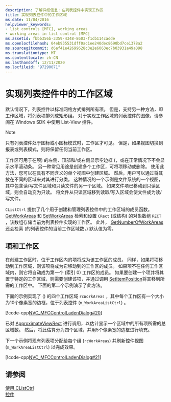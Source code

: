 ```yaml
---
description: 了解详细信息：在列表控件中实现工作区
title: 实现列表控件中的工作区域
ms.date: 11/04/2016
helpviewer_keywords:
- list controls [MFC], working areas
- working areas in list control [MFC]
ms.assetid: fbbb356b-3359-4348-8603-f1cb114cadde
ms.openlocfilehash: 04eb935531dff0ac1ee240dec8690bd7ce1378a2
ms.sourcegitcommit: d6af41e42699628c3e2e6063ec7b03931a49a098
ms.translationtype: MT
ms.contentlocale: zh-CN
ms.lasthandoff: 12/11/2020
ms.locfileid: "97290071"
---
```

# <a name="implementing-working-areas-in-list-controls"></a>实现列表控件中的工作区域

默认情况下，列表控件以标准网格方式排列所有项。 但是，支持另一种方法，即工作区域，将列表项排列成矩形组。 对于实现工作区域的列表控件的图像，请参阅在 Windows SDK 中使用 List-View 控件。

> [!NOTE]
> 只有列表控件处于图标或小图标模式时，工作区才可见。 但是，如果视图切换到报表或列表模式，则将保留任何当前工作区。

工作区可用于在项) 的左侧、顶部和/或右侧显示空边框 (，或在正常情况下不会显示水平滚动条。 另一种常见用途是创建多个工作区，可将项移动或删除。 使用此方法，您可以在具有不同含义的单个视图中创建区域。 然后，用户可以通过将其放在不同的区域来对其进行分类。 这种情况的一个示例是文件系统的一个视图，其中包含读/写文件区域和只读文件的另一个区域。 如果文件项已移动到只读区域，则会自动变为只读。 将文件从只读区域移到读取/写入区域会使文件成为读/写文件。

`CListCtrl` 提供了几个用于创建和管理列表控件中的工作区域的成员函数。 [GetWorkAreas](reference/clistctrl-class.md#getworkareas) 和 [SetWorkAreas](reference/clistctrl-class.md#setworkareas) 检索和设置 `CRect` (或结构) 的对象数组 `RECT` ，该数组存储当前为列表控件实现的工作区。 此外， [GetNumberOfWorkAreas](reference/clistctrl-class.md#getnumberofworkareas) 还会检索 (的列表控件的当前工作区域数，) 默认值为零。

## <a name="items-and-working-areas"></a>项和工作区

在创建工作区时，位于工作区内的项将成为该工作区的成员。 同样，如果将项移动到工作区域，则该项将成为它移动到的工作区的成员。 如果项不在任何工作区域内，则它将自动成为第一个 (索引 0) 工作区的成员。 如果要创建一个项并将其置于特定的工作区域，则需要创建该项，并通过调用 [SetItemPosition](reference/clistctrl-class.md#setitemposition)将其移到所需的工作区中。 下面的第二个示例演示了此方法。

下面的示例实现了 () 的四个工作区域 `rcWorkAreas` ，其中每个工作区有一个大小为10个像素宽的边框，位于列表控件 (`m_WorkAreaListCtrl`) 。

[!code-cpp[NVC_MFCControlLadenDialog#20](codesnippet/cpp/implementing-working-areas-in-list-controls_1.cpp)]

已对 [ApproximateViewRect](reference/clistctrl-class.md#approximateviewrect) 进行调用，以估计显示一个区域中的所有项所需的总区域数。 然后，将此估算分为四个区域，并用5个像素宽的边框进行填充。

下一个示例将现有列表项分配给每个组 (`rcWorkAreas`) 并刷新控件视图 (`m_WorkAreaListCtrl`) 以完成效果。

[!code-cpp[NVC_MFCControlLadenDialog#21](codesnippet/cpp/implementing-working-areas-in-list-controls_2.cpp)]

## <a name="see-also"></a>请参阅

[使用 CListCtrl](using-clistctrl.md)<br/>
[控件](controls-mfc.md)
